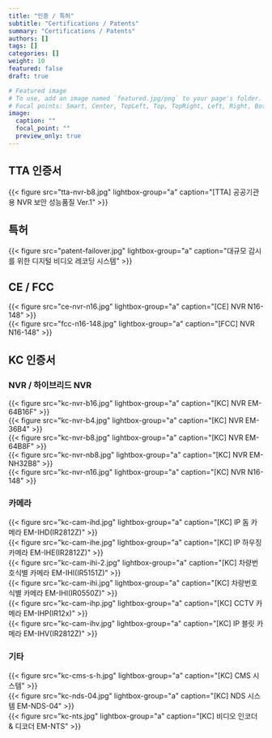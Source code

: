 ```yaml
---
title: "인증 / 특허"
subtitle: "Certifications / Patents"
summary: "Certifications / Patents"
authors: []
tags: []
categories: []
weight: 10
featured: false
draft: true

# Featured image
# To use, add an image named `featured.jpg/png` to your page's folder.
# Focal points: Smart, Center, TopLeft, Top, TopRight, Left, Right, BottomLeft, Bottom, BottomRight.
image:
  caption: ""
  focal_point: ""
  preview_only: true
---
```


## TTA 인증서

<div class="container"><div class="row">
<div class="col-sm-3">
{{< figure src="tta-nvr-b8.jpg" lightbox-group="a" caption="[TTA] 공공기관용 NVR 보안 성능품질 Ver.1" >}}
</div>
</div></div>

## 특허

<div class="container"><div class="row">
<div class="col-sm-3">
{{< figure src="patent-failover.jpg" lightbox-group="a" caption="대규모 감시를 위한 디지털 비디오 레코딩 시스템" >}}
</div>
</div></div>

## CE / FCC

<div class="container"><div class="row">
<div class="col-sm-3">
{{< figure src="ce-nvr-n16.jpg" lightbox-group="a" caption="[CE] NVR N16-148" >}}
</div>
<div class="col-sm-3">
{{< figure src="fcc-n16-148.jpg" lightbox-group="a" caption="[FCC] NVR N16-148" >}}
</div>
</div></div>

## KC 인증서

### NVR / 하이브리드 NVR

<div class="container"><div class="row">
<div class="col-sm-3">
{{< figure src="kc-nvr-b16.jpg" lightbox-group="a" caption="[KC] NVR EM-64B16F" >}}
</div>
<div class="col-sm-3">
{{< figure src="kc-nvr-b4.jpg" lightbox-group="a" caption="[KC] NVR EM-36B4" >}}
</div>
<div class="col-sm-3">
{{< figure src="kc-nvr-b8.jpg" lightbox-group="a" caption="[KC] NVR EM-64B8F" >}}
</div>
<div class="col-sm-3">
{{< figure src="kc-nvr-nb8.jpg" lightbox-group="a" caption="[KC] NVR EM-NH32B8" >}}
</div>
<div class="col-sm-3">
{{< figure src="kc-nvr-n16.jpg" lightbox-group="a" caption="[KC] NVR N16-148" >}}
</div>
</div></div>

### 카메라

<div class="container"><div class="row">
<div class="col-sm-3">
{{< figure src="kc-cam-ihd.jpg" lightbox-group="a" caption="[KC] IP 돔 카메라 EM-IHD(IR2812Z)" >}}
</div>
<div class="col-sm-3">
{{< figure src="kc-cam-ihe.jpg" lightbox-group="a" caption="[KC] IP 하우징 카메라 EM-IHE(IR2812Z)" >}}
</div>
<div class="col-sm-3">
{{< figure src="kc-cam-ihi-2.jpg" lightbox-group="a" caption="[KC] 차량번호식별 카메라 EM-IHI(IR5151Z)" >}}
</div>
<div class="col-sm-3">
{{< figure src="kc-cam-ihi.jpg" lightbox-group="a" caption="[KC] 차량번호식별 카메라 EM-IHI(IR0550Z)" >}}
</div>
<div class="col-sm-3">
{{< figure src="kc-cam-ihp.jpg" lightbox-group="a" caption="[KC] CCTV 카메라 EM-IHP(IR12x)" >}}
</div>
<div class="col-sm-3">
{{< figure src="kc-cam-ihv.jpg" lightbox-group="a" caption="[KC] IP 블릿 카메라 EM-IHV(IR2812Z)" >}}
</div>
</div></div>

### 기타

<div class="container"><div class="row">
<div class="col-sm-3">
{{< figure src="kc-cms-s-h.jpg" lightbox-group="a" caption="[KC] CMS 시스템" >}}
</div>
<div class="col-sm-3">
{{< figure src="kc-nds-04.jpg" lightbox-group="a" caption="[KC] NDS 시스템 EM-NDS-04" >}}
</div>
<div class="col-sm-3">
{{< figure src="kc-nts.jpg" lightbox-group="a" caption="[KC] 비디오 인코더 & 디코더 EM-NTS" >}}
</div>
</div></div>